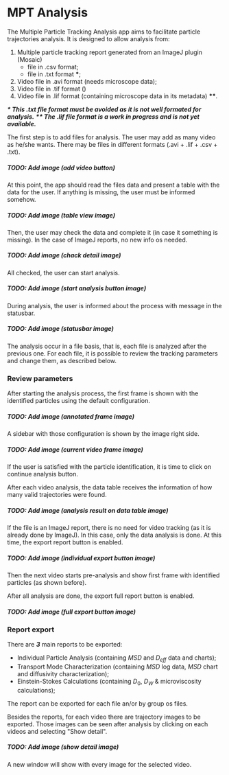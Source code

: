# MPT Analysis

The Multiple Particle Tracking Analysis app aims to facilitate particle trajectories analysis. It is designed to allow analysis from:

1. Multiple particle tracking report generated from an ImageJ plugin (Mosaic)
    - file in .csv format;
    - file in .txt format **\***;
2. Video file in .avi format (needs microscope data);
3. Video file in .tif format ()
4. Video file in .lif format (containing microscope data in its metadata) **\*\***.

_**\* This .txt file format must be avoided as it is not well formated for analysis.**_
_**\*\* The .lif file format is a work in progress and is not yet available.**_

The first step is to add files for analysis. The user may add as many video as he/she wants. There may be files in different formats (.avi + .lif + .csv + .txt).

##### TODO: Add image (add video button)

At this point, the app should read the files data and present a table with the data for the user. If anything is missing, the user must be informed somehow.

##### TODO: Add image (table view image)

Then, the user may check the data and complete it (in case it something is missing).
In the case of ImageJ reports, no new info os needed.

##### TODO: Add image (chack detail image)

All checked, the user can start analysis.

##### TODO: Add image (start analysis button image)

During analysis, the user is informed about the process with message in the statusbar.

##### TODO: Add image (statusbar image)

The analysis occur in a file basis, that is, each file is analyzed after the previous one.
For each file, it is possible to review the tracking parameters and change them, as described below.

### Review parameters

After starting the analysis process, the first frame is shown with the identified particles using the default configuration.

##### TODO: Add image (annotated frame image)

A sidebar with those configuration is shown by the image right side.

##### TODO: Add image (current video frame image)

If the user is satisfied with the particle identification, it is time to click on continue analysis button.

After each video analysis, the data table receives the information of how many valid trajectories were found.

##### TODO: Add image (analysis result on data table image)

If the file is an ImageJ report, there is no need for video tracking (as it is already done by ImageJ). In this case, only the data analysis is done.
At this time, the export report button is enabled.

##### TODO: Add image (individual export button image)

Then the next video starts pre-analysis and show first frame with identified particles (as shown before).

After all analysis are done, the export full report button is enabled.

##### TODO: Add image (full export button image)

### Report export

There are _**3**_ main reports to be exported:

-   Individual Particle Analysis (containing $MSD$ and $D_{eff}$ data and charts);
-   Transport Mode Characterization (containing $MSD$ log data, $MSD$ chart and diffusivity characterization);
-   Einstein-Stokes Calculations (containing $D_0$, $D_W$ & microviscosity calculations);

The report can be exported for each file an/or by group os files.

Besides the reports, for each video there are trajectory images to be exported. Those images can be seen after analysis by clicking on each videos and selecting "Show detail".

##### TODO: Add image (show detail image)

A new window will show with every image for the selected video.
